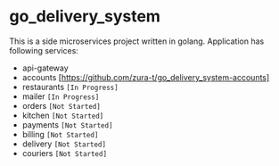 # go_delivery_system
This is a side microservices project written in golang.
Application has following services:
- api-gateway
- accounts [https://github.com/zura-t/go_delivery_system-accounts]
- restaurants `[In Progress]`
- mailer `[In Progress]`
- orders `[Not Started]`
- kitchen `[Not Started]`
- payments `[Not Started]`
- billing `[Not Started]`
- delivery `[Not Started]`
- couriers `[Not Started]`

